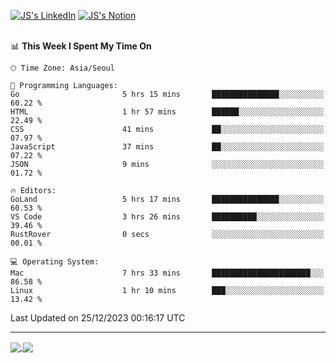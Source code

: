 
[![JS's LinkedIn](https://img.shields.io/badge/LinkedIn-blue?style=for-the-badge&logo=linkedin)](https://www.linkedin.com/in/jaeseung-lee-5a2a32139/) 
[![JS's Notion](https://img.shields.io/badge/Notion-black?style=for-the-badge&logo=notion)](https://bit.ly/ljswiki1) <br><br>
<!-- ![JS's GitHub stats](https://github-readme-stats-lemon-five.vercel.app/api?username=tkxkd0159&hide=contribs,prs,stars,issues&show_icons=true&theme=react&include_all_commits=true)   -->
<!-- ![Top Langs](https://github-readme-stats-lemon-five.vercel.app/api/top-langs/?username=tkxkd0159&layout=compact&hide=jupyter%20notebook,scss,html,css&langs_count=10)  -->


<!--START_SECTION:waka-->
📊 **This Week I Spent My Time On** 

```text
🕑︎ Time Zone: Asia/Seoul

💬 Programming Languages: 
Go                       5 hrs 15 mins       ███████████████░░░░░░░░░░   60.22 % 
HTML                     1 hr 57 mins        ██████░░░░░░░░░░░░░░░░░░░   22.49 % 
CSS                      41 mins             ██░░░░░░░░░░░░░░░░░░░░░░░   07.97 % 
JavaScript               37 mins             ██░░░░░░░░░░░░░░░░░░░░░░░   07.22 % 
JSON                     9 mins              ░░░░░░░░░░░░░░░░░░░░░░░░░   01.72 % 

🔥 Editors: 
GoLand                   5 hrs 17 mins       ███████████████░░░░░░░░░░   60.53 % 
VS Code                  3 hrs 26 mins       ██████████░░░░░░░░░░░░░░░   39.46 % 
RustRover                0 secs              ░░░░░░░░░░░░░░░░░░░░░░░░░   00.01 % 

💻 Operating System: 
Mac                      7 hrs 33 mins       ██████████████████████░░░   86.58 % 
Linux                    1 hr 10 mins        ███░░░░░░░░░░░░░░░░░░░░░░   13.42 % 
```


 Last Updated on 25/12/2023 00:16:17 UTC
<!--END_SECTION:waka-->

---
<a href="https://github.com/tkxkd0159/dsalgo">
  <img align="center" src="https://github-readme-stats-lemon-five.vercel.app/api/pin/?username=tkxkd0159&repo=dsalgo&theme=react" />
</a>
<a href="https://github.com/tkxkd0159/books">
  <img align="center" src="https://github-readme-stats-lemon-five.vercel.app/api/pin/?username=tkxkd0159&repo=books&theme=react" />
</a>

<!---
- 🔭 I’m currently working on ...
- 🌱 I’m currently learning blockchain and distributed network
- 👯 I’m looking to collaborate on ...
- 🤔 I’m looking for help with ...
- 💬 Ask me about ...
- 📫 How to reach me: ...
- 😄 Pronouns: ...
- ⚡ Fun fact: ...
-->
